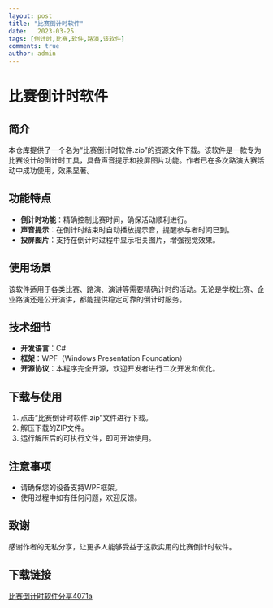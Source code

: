 ```yaml
---
layout: post
title: "比赛倒计时软件"
date:   2023-03-25
tags: [倒计时,比赛,软件,路演,该软件]
comments: true
author: admin
---
```

# 比赛倒计时软件

## 简介

本仓库提供了一个名为“比赛倒计时软件.zip”的资源文件下载。该软件是一款专为比赛设计的倒计时工具，具备声音提示和投屏图片功能。作者已在多次路演大赛活动中成功使用，效果显著。

## 功能特点

- **倒计时功能**：精确控制比赛时间，确保活动顺利进行。
- **声音提示**：在倒计时结束时自动播放提示音，提醒参与者时间已到。
- **投屏图片**：支持在倒计时过程中显示相关图片，增强视觉效果。

## 使用场景

该软件适用于各类比赛、路演、演讲等需要精确计时的活动。无论是学校比赛、企业路演还是公开演讲，都能提供稳定可靠的倒计时服务。

## 技术细节

- **开发语言**：C#
- **框架**：WPF（Windows Presentation Foundation）
- **开源协议**：本程序完全开源，欢迎开发者进行二次开发和优化。

## 下载与使用

1. 点击“比赛倒计时软件.zip”文件进行下载。
2. 解压下载的ZIP文件。
3. 运行解压后的可执行文件，即可开始使用。

## 注意事项

- 请确保您的设备支持WPF框架。
- 使用过程中如有任何问题，欢迎反馈。

## 致谢

感谢作者的无私分享，让更多人能够受益于这款实用的比赛倒计时软件。

## 下载链接

[比赛倒计时软件分享4071a](https://pan.quark.cn/s/e9dc6b2b6036)